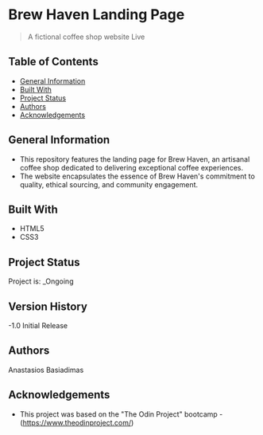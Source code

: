 # Brew Haven Landing Page

> A fictional coffee shop website
> Live

## Table of Contents

- [General Information](#general-information)
- [Built With](#built-with)
- [Project Status](#project-status)
- [Authors](#authors)
- [Acknowledgements](#acknowledgements)

## General Information

- This repository features the landing page for Brew Haven, an artisanal coffee shop dedicated to delivering exceptional coffee experiences.
- The website encapsulates the essence of Brew Haven's commitment to quality, ethical sourcing, and community engagement.

## Built With

- HTML5
- CSS3

## Project Status

Project is: \_Ongoing

## Version History

-1.0
Initial Release

## Authors

Anastasios Basiadimas

## Acknowledgements

- This project was based on the "The Odin Project" bootcamp - (https://www.theodinproject.com/)
